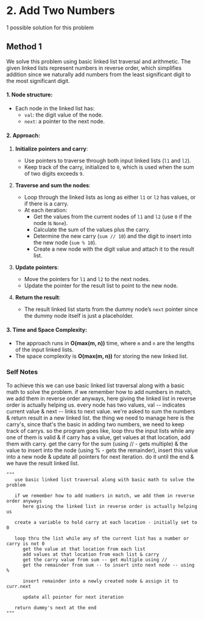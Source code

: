 # 2. Add Two Numbers

1 possible solution for this problem  

## Method 1

We solve this problem using basic linked list traversal and arithmetic. The given linked lists represent numbers in reverse order, which simplifies addition since we naturally add numbers from the least significant digit to the most significant digit.

#### 1. **Node structure**:
   - Each node in the linked list has:
     - `val`: the digit value of the node.
     - `next`: a pointer to the next node.

#### 2. **Approach**:

1. **Initialize pointers and carry**:
   - Use pointers to traverse through both input linked lists (`l1` and `l2`).
   - Keep track of the carry, initialized to `0`, which is used when the sum of two digits exceeds `9`.

2. **Traverse and sum the nodes**:
   - Loop through the linked lists as long as either `l1` or `l2` has values, or if there is a carry.
   - At each iteration:
     - Get the values from the current nodes of `l1` and `l2` (use `0` if the node is `None`).
     - Calculate the sum of the values plus the carry.
     - Determine the new carry (`sum // 10`) and the digit to insert into the new node (`sum % 10`).
     - Create a new node with the digit value and attach it to the result list.

3. **Update pointers**:
   - Move the pointers for `l1` and `l2` to the next nodes.
   - Update the pointer for the result list to point to the new node.

4. **Return the result**:
   - The result linked list starts from the dummy node’s `next` pointer since the dummy node itself is just a placeholder.

#### 3. **Time and Space Complexity**:
   - The approach runs in **O(max(m, n))** time, where `m` and `n` are the lengths of the input linked lists.
   - The space complexity is **O(max(m, n))** for storing the new linked list.

### Self Notes
To achieve this we can use basic linked list traversal along with a basic math to solve the problem. if we remember how to add numbers in match, we add them in reverse order anyways, here giving the linked list in reverse order is actually helping us.
every node has two values, val -- indicates current value & next -- links to next value. we're asked to sum the numbers & return result in a new linked list. the thing we need to manage here is the carry's, since that's the basic in adding two numbers, we need to keep track of carrys. so the program goes like, loop thru the input lists while any one of them is valid & if carry has a value, get values at that location, add them with carry. get the carry for the sum (using // - gets multiple) & the value to insert into the node (using % - gets the remainder), insert this value into a new node & update all pointers for next iteration. do it until the end & we have the result linked list.

```
"""
   use basic linked list traversal along with basic math to solve the problem

   if we remember how to add numbers in match, we add them in reverse order anyways
      here giving the linked list in reverse order is actually helping us

   create a variable to hold carry at each location - initially set to 0

   loop thru the list while any of the current list has a number or carry is not 0
      get the value at that location from each list
      add values at that location from each list & carry
      get the carry value from sum -- get multiple using //
      get the remainder from sum -- to insert into next node -- using %

      insert remainder into a newly created node & assign it to curr.next

      update all pointer for next iteration

   return dummy's next at the end
"""
```